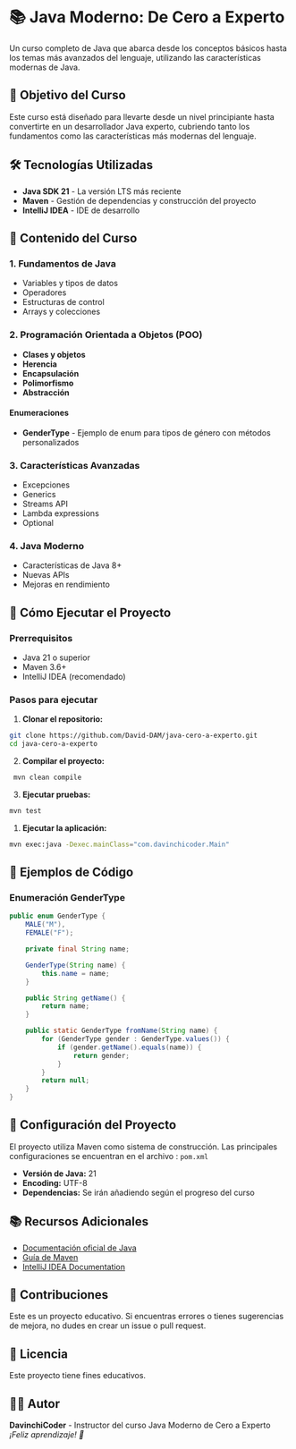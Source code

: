 # 📚 Java Moderno: De Cero a Experto

Un curso completo de Java que abarca desde los conceptos básicos hasta los temas más avanzados del lenguaje, utilizando
las características modernas de Java.

## 🎯 Objetivo del Curso

Este curso está diseñado para llevarte desde un nivel principiante hasta convertirte en un desarrollador Java experto,
cubriendo tanto los fundamentos como las características más modernas del lenguaje.

## 🛠️ Tecnologías Utilizadas

- **Java SDK 21** - La versión LTS más reciente
- **Maven** - Gestión de dependencias y construcción del proyecto
- **IntelliJ IDEA** - IDE de desarrollo

## 📖 Contenido del Curso

### 1. Fundamentos de Java

- Variables y tipos de datos
- Operadores
- Estructuras de control
- Arrays y colecciones

### 2. Programación Orientada a Objetos (POO)

- **Clases y objetos**
- **Herencia**
- **Encapsulación**
- **Polimorfismo**
- **Abstracción**

#### Enumeraciones

- **GenderType** - Ejemplo de enum para tipos de género con métodos personalizados

### 3. Características Avanzadas

- Excepciones
- Generics
- Streams API
- Lambda expressions
- Optional

### 4. Java Moderno

- Características de Java 8+
- Nuevas APIs
- Mejoras en rendimiento

## 🚀 Cómo Ejecutar el Proyecto

### Prerrequisitos

- Java 21 o superior
- Maven 3.6+
- IntelliJ IDEA (recomendado)

### Pasos para ejecutar

1. **Clonar el repositorio:**

```bash 
git clone https://github.com/David-DAM/java-cero-a-experto.git
cd java-cero-a-experto
``` 

2. **Compilar el proyecto:**

```bash
 mvn clean compile
``` 

3. **Ejecutar pruebas:**

```bash
mvn test
```

1. **Ejecutar la aplicación:**

``` bash
mvn exec:java -Dexec.mainClass="com.davinchicoder.Main"
```

## 📝 Ejemplos de Código

### Enumeración GenderType

``` java
public enum GenderType {
    MALE("M"),
    FEMALE("F");

    private final String name;

    GenderType(String name) {
        this.name = name;
    }

    public String getName() {
        return name;
    }

    public static GenderType fromName(String name) {
        for (GenderType gender : GenderType.values()) {
            if (gender.getName().equals(name)) {
                return gender;
            }
        }
        return null;
    }
}
```

## 🔧 Configuración del Proyecto

El proyecto utiliza Maven como sistema de construcción. Las principales configuraciones se encuentran en el archivo :
`pom.xml`

- **Versión de Java:** 21
- **Encoding:** UTF-8
- **Dependencias:** Se irán añadiendo según el progreso del curso

## 📚 Recursos Adicionales

- [Documentación oficial de Java](https://docs.oracle.com/en/java/)
- [Guía de Maven](https://maven.apache.org/guides/)
- [IntelliJ IDEA Documentation](https://www.jetbrains.com/help/idea/)

## 🤝 Contribuciones

Este es un proyecto educativo. Si encuentras errores o tienes sugerencias de mejora, no dudes en crear un issue o pull
request.

## 📄 Licencia

Este proyecto tiene fines educativos.

## 👨‍💻 Autor

**DavinchiCoder** - Instructor del curso Java Moderno de Cero a Experto
_¡Feliz aprendizaje! 🎉_
